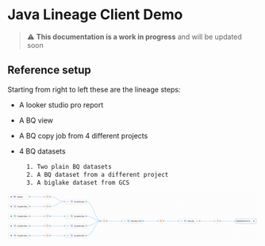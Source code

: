 # Java Lineage Client Demo

> :warning: **This documentation is a work in progress** and will be updated soon

## Reference setup
Starting from right to left these are the lineage steps:
* A looker studio pro report
* A BQ view
* A BQ copy job from 4 different projects
* 4 BQ datasets
        
        1. Two plain BQ datasets
        2. A BQ dataset from a different project
        3. A biglake dataset from GCS
 
![Lineage demo setup](./docs/images/Lineage%20demo.png)